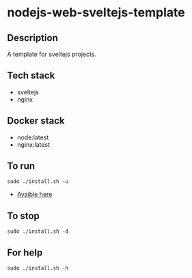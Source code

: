 # nodejs-web-sveltejs-template

## Description
A template for sveltejs projects.

## Tech stack
- sveltejs
- nginx

## Docker stack
- node:latest
- nginx:latest

## To run
`sudo ./install.sh -u`
- [Avaible here](http://localhost)

## To stop
`sudo ./install.sh -d`

## For help
`sudo ./install.sh -h`
